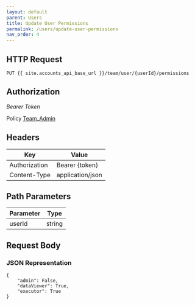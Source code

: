 ```yaml
---
layout: default
parent: Users
title: Update User Permissions
permalink: /users/update-user-permissions
nav_order: 4
---
```



## HTTP Request

```
PUT {{ site.accounts_api_base_url }}/team/user/{userId}/permissions
```


## Authorization

*Bearer Token*

Policy
[Team_Admin]({{site.url}}{{site.baseurl}}/authentication/policies#team_admin)


## Headers

| Key     | Value        |
| ----------- | ----------- |
| Authorization | Bearer {token}      |
| Content-Type | application/json      |


## Path Parameters


| Parameter   | Type        |
| ----------- | ----------- |
| userId | string      |


## Request Body
### JSON Representation
```
{
    "admin": False,
    "dataViewer": True,
    "executor": True
}
```

